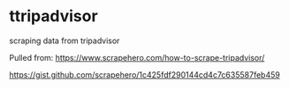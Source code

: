 # ttripadvisor
scraping data from tripadvisor

Pulled from:
https://www.scrapehero.com/how-to-scrape-tripadvisor/

https://gist.github.com/scrapehero/1c425fdf290144cd4c7c635587feb459

